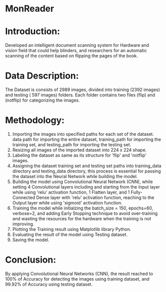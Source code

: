 # MonReader 

# Introduction:
Developed an intelligent document scanning system for Hardware and vision field that could help blinders, and researchers for an automatic scanning of the content based on flipping the pages of the book.


# Data Description:
The Dataset is consists of 2989 images, divided into training (2392 images) and testing ( 597 images) folders. Each folder contains two files (flip) and (notflip) for categorizing the images. 


# Methodology:
1. Importing the images into specified paths for each set of the dataset. data path for importing the entire dataset, training_path for importing the training set, and testing_path for importing the testing set.
2. Resizing all images of the imported dataset into 224 x 224 shape.
3. Labeling the dataset as same as its structure for 'flip' and 'notflip' images.
4. Assigning the dataset training set and testing set paths into training_data directory and testing_data directory, this process is essential for passing the dataset into the Neural Network while building the model.
5. Building the model using Convolutional Neural Network (CNN), while setting 4 Convolutional layers including and starting from the Input layer while using 'relu' activation function, 1 Flatten layer, and 1 Fully-Connected Dense layer with 'relu' activation function, reaching to the Output layer while using 'sigmoid' activation function.
6. Training the model while initialzing the batch_size = 150, epochs=60, verbose=2, and adding Early Stopping technique to avoid over-training and wasting the resources for the hardware when the training is not improving.
7. Plotting the Training result using Matplotlib library Python.
8. Evaluating the result of the model using Testing dataset.
9. Saving the model.


# Conclusion:
By applying Convolutional Neural Networks (CNN), the result reached to 100% of Accuracy for detecting the images using training dataset, and 99.92% of Accuracy using testing dataset.
